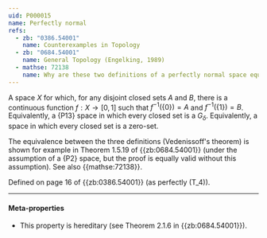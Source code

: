 ```yaml
---
uid: P000015
name: Perfectly normal
refs:
  - zb: "0386.54001"
    name: Counterexamples in Topology
  - zb: "0684.54001"
    name: General Topology (Engelking, 1989)
  - mathse: 72138
    name: Why are these two definitions of a perfectly normal space equivalent?
---
```


A space $X$ for which, for any disjoint closed sets $A$ and $B$, there is a
continuous function $f: X \rightarrow [0,1]$ such that $f^{-1}(\{0\}) = A$ and
$f^{-1}(\{1\}) = B$.  Equivalently, a {P13} space in which every closed set is a $G_\delta$.
Equivalently, a space in which every closed set is a zero-set.

The equivalence between the three definitions (Vedenissoff's theorem) is shown for example
in Theorem 1.5.19 of {{zb:0684.54001}} (under the assumption of a {P2} space, but the proof is
equally valid without this assumption).  See also {{mathse:72138}}.

Defined on page 16 of {{zb:0386.54001}} (as perfectly \(T_4\)).

----

#### Meta-properties

- This property is hereditary (see Theorem 2.1.6 in {{zb:0684.54001}}).
